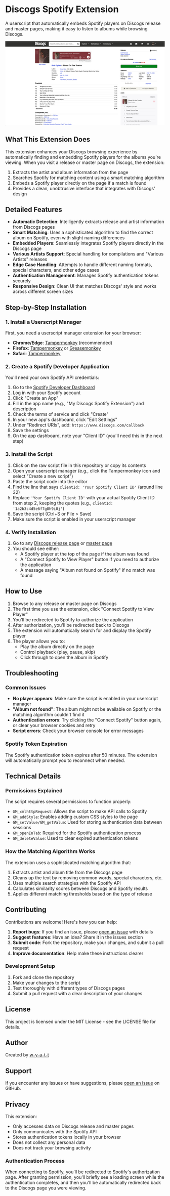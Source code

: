# Discogs Spotify Extension

A userscript that automatically embeds Spotify players on Discogs release and master pages, making it easy to listen to albums while browsing Discogs.

![Discogs Spotify Extension Screenshot](assets/screenshot.png)

## What This Extension Does

This extension enhances your Discogs browsing experience by automatically finding and embedding Spotify players for the albums you're viewing. When you visit a release or master page on Discogs, the extension:

1. Extracts the artist and album information from the page
2. Searches Spotify for matching content using a smart matching algorithm
3. Embeds a Spotify player directly on the page if a match is found
4. Provides a clean, unobtrusive interface that integrates with Discogs' design

## Detailed Features

- **Automatic Detection**: Intelligently extracts release and artist information from Discogs pages
- **Smart Matching**: Uses a sophisticated algorithm to find the correct album on Spotify, even with slight naming differences
- **Embedded Players**: Seamlessly integrates Spotify players directly in the Discogs page
- **Various Artists Support**: Special handling for compilations and "Various Artists" releases
- **Edge Case Handling**: Attempts to handle different naming formats, special characters, and other edge cases
- **Authentication Management**: Manages Spotify authentication tokens securely
- **Responsive Design**: Clean UI that matches Discogs' style and works across different screen sizes

## Step-by-Step Installation

### 1. Install a Userscript Manager

First, you need a userscript manager extension for your browser:

- **Chrome/Edge**: [Tampermonkey](https://www.tampermonkey.net/) (recommended)
- **Firefox**: [Tampermonkey](https://www.tampermonkey.net/) or [Greasemonkey](https://addons.mozilla.org/en-US/firefox/addon/greasemonkey/)
- **Safari**: [Tampermonkey](https://www.tampermonkey.net/index.php?browser=safari)

### 2. Create a Spotify Developer Application

You'll need your own Spotify API credentials:

1. Go to the [Spotify Developer Dashboard](https://developer.spotify.com/dashboard)
2. Log in with your Spotify account
3. Click "Create an App"
4. Fill in the app name (e.g., "My Discogs Spotify Extension") and description
5. Check the terms of service and click "Create"
6. In your new app's dashboard, click "Edit Settings"
7. Under "Redirect URIs", add: `https://www.discogs.com/callback`
8. Save the settings
9. On the app dashboard, note your "Client ID" (you'll need this in the next step)

### 3. Install the Script

1. Click on the raw script file in this repository or copy its contents
2. Open your userscript manager (e.g., click the Tampermonkey icon and select "Create a new script")
3. Paste the script code into the editor
4. Find the line that says `clientId: 'Your Spotify Client ID'` (around line 32)
5. Replace `'Your Spotify Client ID'` with your actual Spotify Client ID from step 2, keeping the quotes (e.g., `clientId: '1a2b3c4d5e6f7g8h9i0j'`)
6. Save the script (Ctrl+S or File > Save)
7. Make sure the script is enabled in your userscript manager

### 4. Verify Installation

1. Go to any [Discogs release page](https://www.discogs.com/release/2306941-Bob-Dylan-Blood-On-The-Tracks?ev=) or [master page](https://www.discogs.com/master/3878-Bob-Dylan-Blood-On-The-Tracks)
2. You should see either:
   - A Spotify player at the top of the page if the album was found
   - A "Connect Spotify to View Player" button if you need to authorize the application
   - A message saying "Album not found on Spotify" if no match was found

## How to Use

1. Browse to any release or master page on Discogs
2. The first time you use the extension, click "Connect Spotify to View Player"
3. You'll be redirected to Spotify to authorize the application
4. After authorization, you'll be redirected back to Discogs
5. The extension will automatically search for and display the Spotify player
6. The player allows you to:
   - Play the album directly on the page
   - Control playback (play, pause, skip)
   - Click through to open the album in Spotify

## Troubleshooting

### Common Issues

- **No player appears**: Make sure the script is enabled in your userscript manager
- **"Album not found"**: The album might not be available on Spotify or the matching algorithm couldn't find it
- **Authentication errors**: Try clicking the "Connect Spotify" button again, or clear your browser cookies and retry
- **Script errors**: Check your browser console for error messages

### Spotify Token Expiration

The Spotify authentication token expires after 50 minutes. The extension will automatically prompt you to reconnect when needed.

## Technical Details

### Permissions Explained

The script requires several permissions to function properly:

- `GM_xmlhttpRequest`: Allows the script to make API calls to Spotify
- `GM_addStyle`: Enables adding custom CSS styles to the page
- `GM_setValue/GM_getValue`: Used for storing authentication data between sessions
- `GM_openInTab`: Required for the Spotify authentication process
- `GM_deleteValue`: Used to clear expired authentication tokens

### How the Matching Algorithm Works

The extension uses a sophisticated matching algorithm that:

1. Extracts artist and album title from the Discogs page
2. Cleans up the text by removing common words, special characters, etc.
3. Uses multiple search strategies with the Spotify API
4. Calculates similarity scores between Discogs and Spotify results
5. Applies different matching thresholds based on the type of release

## Contributing

Contributions are welcome! Here's how you can help:

1. **Report bugs**: If you find an issue, please [open an issue](https://github.com/w-y-a-t-t/discogs-spotify-extension/issues) with details
2. **Suggest features**: Have an idea? Share it in the issues section
3. **Submit code**: Fork the repository, make your changes, and submit a pull request
4. **Improve documentation**: Help make these instructions clearer

### Development Setup

1. Fork and clone the repository
2. Make your changes to the script
3. Test thoroughly with different types of Discogs pages
4. Submit a pull request with a clear description of your changes

## License

This project is licensed under the MIT License - see the LICENSE file for details.

## Author

Created by [w-y-a-t-t](https://github.com/w-y-a-t-t)

## Support

If you encounter any issues or have suggestions, please [open an issue](https://github.com/w-y-a-t-t/discogs-spotify-extension/issues) on GitHub.

## Privacy

This extension:
- Only accesses data on Discogs release and master pages
- Only communicates with the Spotify API
- Stores authentication tokens locally in your browser
- Does not collect any personal data
- Does not track your browsing activity

### Authentication Process

When connecting to Spotify, you'll be redirected to Spotify's authorization page. After granting permission, you'll briefly see a loading screen while the authentication completes, and then you'll be automatically redirected back to the Discogs page you were viewing.